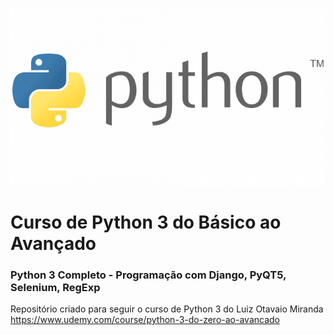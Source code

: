 ![Python Logo](./logo.png)
# Curso de Python 3 do Básico ao Avançado
### Python 3 Completo - Programação com Django, PyQT5, Selenium, RegExp

Repositório criado para seguir o curso de Python 3 do Luiz Otavaio Miranda
https://www.udemy.com/course/python-3-do-zero-ao-avancado
